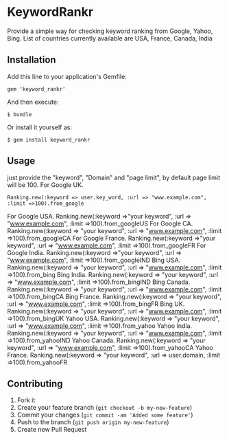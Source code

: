 # KeywordRankr

Provide a simple way for checking keyword ranking from Google, Yahoo, Bing. List of countries currently available are 
USA, France, Canada, India
## Installation

Add this line to your application's Gemfile:

    gem 'keyword_rankr'

And then execute:

    $ bundle

Or install it yourself as:

    $ gem install keyword_rankr

## Usage
just provide the "keyword", "Domain" and "page limit", by default page limit will be 100.
For Google UK.

    Ranking.new(:keyword => user.key_word, :url => "www.example.com", :limit =>100).from_google
    
For Google USA.
    Ranking.new(:keyword =>"your keyword", :url => "www.example.com", :limit =>100).from_googleUS
For Google CA.
    Ranking.new(:keyword => "your keyword", :url => "www.example.com", :limit =>100).from_googleCA
For Google France.
    Ranking.new(:keyword =>"your keyword", :url =>  "www.example.com", :limit =>100).from_googleFR
For Google India.
    Ranking.new(:keyword =>"your keyword", :url =>  "www.example.com", :limit =>100).from_googleIND
Bing USA.
    Ranking.new(:keyword => "your keyword", :url =>  "www.example.com", :limit =>100).from_bing
Bing India.
    Ranking.new(:keyword => "your keyword", :url =>  "www.example.com", :limit =>100).from_bingIND
Bing Canada.
    Ranking.new(:keyword => "your keyword", :url =>  "www.example.com", :limit =>100).from_bingCA
Bing France.
    Ranking.new(:keyword => "your keyword", :url =>  "www.example.com", :limit =>100).from_bingFR
Bing UK.
    Ranking.new(:keyword => "your keyword", :url =>  "www.example.com", :limit =>100).from_bingUK
Yahoo USA.
    Ranking.new(:keyword => "your keyword", :url =>  "www.example.com", :limit =>100).from_yahoo
Yahoo  India.
    Ranking.new(:keyword => "your keyword", :url =>  "www.example.com", :limit =>100).from_yahooIND
Yahoo Canada.
    Ranking.new(:keyword => "your keyword", :url =>  "www.example.com", :limit =>100).from_yahooCA
Yahoo France.
    Ranking.new(:keyword => "your keyword", :url =>  user.domain, :limit =>100).from_yahooFR
## Contributing

1. Fork it
2. Create your feature branch (`git checkout -b my-new-feature`)
3. Commit your changes (`git commit -am 'Added some feature'`)
4. Push to the branch (`git push origin my-new-feature`)
5. Create new Pull Request
